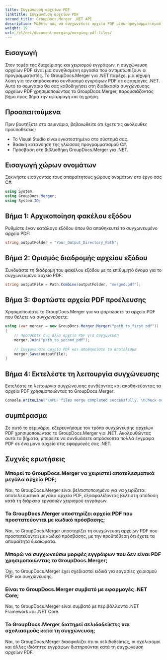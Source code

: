 ```yaml
---
title: Συγχώνευση αρχείων PDF
linktitle: Συγχώνευση αρχείων PDF
second_title: GroupDocs.Merger .NET API
description: Μάθετε πώς να συγχωνεύετε αρχεία PDF μέσω προγραμματισμού στο .NET χρησιμοποιώντας το GroupDocs.Merger για απρόσκοπτη διαχείριση εγγράφων.
weight: 19
url: /el/net/document-merging/merging-pdf-files/
---
```

## Εισαγωγή
Στον τομέα της διαχείρισης και χειρισμού εγγράφων, η συγχώνευση αρχείων PDF είναι μια συνηθισμένη εργασία που αντιμετωπίζουν οι προγραμματιστές. Το GroupDocs.Merger για .NET παρέχει μια ισχυρή λύση για τον απρόσκοπτο συνδυασμό εγγράφων PDF σε εφαρμογές .NET. Αυτό το σεμινάριο θα σας καθοδηγήσει στη διαδικασία συγχώνευσης αρχείων PDF χρησιμοποιώντας το GroupDocs.Merger, παρουσιάζοντας βήμα προς βήμα την εφαρμογή και τη χρήση.
## Προαπαιτούμενα
Πριν βουτήξετε στο σεμινάριο, βεβαιωθείτε ότι έχετε τις ακόλουθες προϋποθέσεις:
- Το Visual Studio είναι εγκατεστημένο στο σύστημά σας.
- Βασική κατανόηση της γλώσσας προγραμματισμού C#.
- Πρόσβαση στη βιβλιοθήκη GroupDocs.Merger για .NET.

## Εισαγωγή χώρων ονομάτων
Ξεκινήστε εισάγοντας τους απαραίτητους χώρους ονομάτων στο έργο σας C#:
```csharp
using System; 
using GroupDocs.Merger;
using System.IO;
```
## Βήμα 1: Αρχικοποίηση φακέλου εξόδου
Ρυθμίστε έναν κατάλογο εξόδου όπου θα αποθηκευτεί το συγχωνευμένο αρχείο PDF:
```csharp
string outputFolder = "Your_Output_Directory_Path";
```
## Βήμα 2: Ορισμός διαδρομής αρχείου εξόδου
Συνδυάστε τη διαδρομή του φακέλου εξόδου με το επιθυμητό όνομα για το συγχωνευμένο αρχείο PDF:
```csharp
string outputFile = Path.Combine(outputFolder, "merged.pdf");
```
## Βήμα 3: Φορτώστε αρχεία PDF προέλευσης
Χρησιμοποιήστε το GroupDocs.Merger για να φορτώσετε τα αρχεία PDF που θέλετε να συγχωνεύσετε:
```csharp
using (var merger = new GroupDocs.Merger.Merger("path_to_first_pdf"))
{
    // Προσθέστε ένα άλλο αρχείο PDF για συγχώνευση
    merger.Join("path_to_second_pdf");
    
    // Συγχωνεύστε αρχεία PDF και αποθηκεύστε το αποτέλεσμα
    merger.Save(outputFile);
}
```
## Βήμα 4: Εκτελέστε τη λειτουργία συγχώνευσης
Εκτελέστε τη λειτουργία συγχώνευσης συνδέοντας και αποθηκεύοντας τα αρχεία PDF χρησιμοποιώντας το GroupDocs.Merger:
```csharp
Console.WriteLine("\nPDF files merge completed successfully. \nCheck output in {0}", outputFolder);
```

## συμπέρασμα
Σε αυτό το σεμινάριο, εξερευνήσαμε τον τρόπο συγχώνευσης αρχείων PDF χρησιμοποιώντας το GroupDocs.Merger για .NET. Ακολουθώντας αυτά τα βήματα, μπορείτε να συνδυάσετε απρόσκοπτα πολλά έγγραφα PDF σε ένα μόνο αρχείο στις εφαρμογές σας .NET.

## Συχνές ερωτήσεις
### Μπορεί το GroupDocs.Merger να χειριστεί αποτελεσματικά μεγάλα αρχεία PDF;
Ναι, το GroupDocs.Merger είναι βελτιστοποιημένο για να χειρίζεται αποτελεσματικά μεγάλα αρχεία PDF, εξασφαλίζοντας βέλτιστη απόδοση κατά τη διάρκεια εργασιών χειρισμού εγγράφων.
### Το GroupDocs.Merger υποστηρίζει αρχεία PDF που προστατεύονται με κωδικό πρόσβασης;
Ναι, το GroupDocs.Merger υποστηρίζει τη συγχώνευση αρχείων PDF που προστατεύονται με κωδικό πρόσβασης, με την προϋπόθεση ότι έχετε τα απαραίτητα δικαιώματα.
### Μπορώ να συγχωνεύσω μορφές εγγράφων που δεν είναι PDF χρησιμοποιώντας το GroupDocs.Merger;
Όχι, το GroupDocs.Merger έχει σχεδιαστεί ειδικά για εργασίες χειρισμού PDF και συγχώνευσης.
### Είναι το GroupDocs.Merger συμβατό με εφαρμογές .NET Core;
Ναι, το GroupDocs.Merger είναι συμβατό με περιβάλλοντα .NET Framework και .NET Core.
### Το GroupDocs.Merger διατηρεί σελιδοδείκτες και σχολιασμούς κατά τη συγχώνευση;
Ναι, το GroupDocs.Merger διασφαλίζει ότι οι σελιδοδείκτες, οι σχολιασμοί και άλλες ιδιότητες εγγράφων διατηρούνται κατά τη συγχώνευση αρχείων PDF.